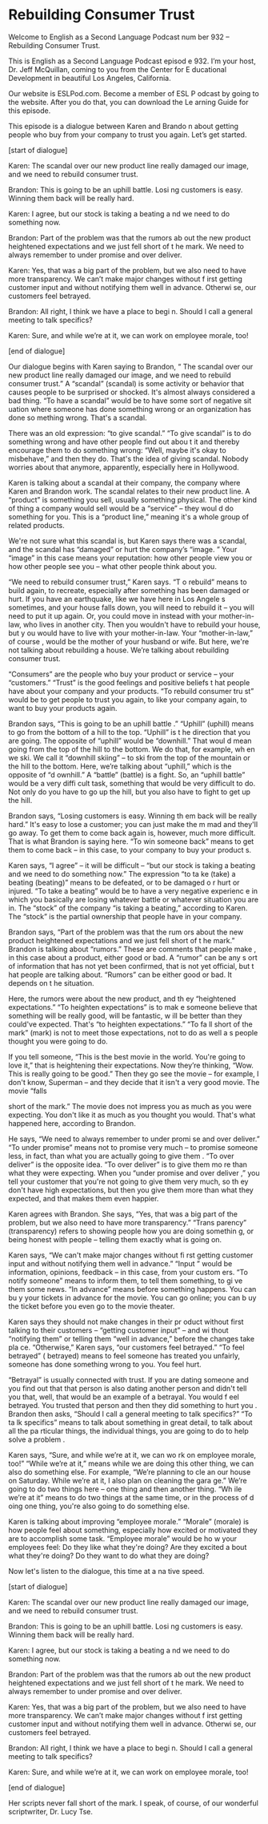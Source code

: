 # Rebuilding Consumer Trust

Welcome to English as a Second Language Podcast num ber 932 – Rebuilding Consumer Trust.

This is English as a Second Language Podcast episod e 932. I’m your host, Dr. Jeff McQuillan, coming to you from the Center for E ducational Development in beautiful Los Angeles, California.

Our website is ESLPod.com. Become a member of ESL P odcast by going to the website. After you do that, you can download the Le arning Guide for this episode.

This episode is a dialogue between Karen and Brando n about getting people who buy from your company to trust you again. Let’s  get started.

[start of dialogue]

Karen: The scandal over our new product line really  damaged our image, and we need to rebuild consumer trust.

Brandon: This is going to be an uphill battle. Losi ng customers is easy. Winning them back will be really hard.

Karen: I agree, but our stock is taking a beating a nd we need to do something now.

Brandon: Part of the problem was that the rumors ab out the new product heightened expectations and we just fell short of t he mark. We need to always remember to under promise and over deliver.

Karen: Yes, that was a big part of the problem, but  we also need to have more transparency. We can’t make major changes without f irst getting customer input and without notifying them well in advance. Otherwi se, our customers feel betrayed.

Brandon: All right, I think we have a place to begi n. Should I call a general meeting to talk specifics?

Karen: Sure, and while we’re at it, we can work on employee morale, too!

[end of dialogue]

 Our dialogue begins with Karen saying to Brandon, “ The scandal over our new product line really damaged our image, and we need to rebuild consumer trust.” A “scandal” (scandal) is some activity or behavior that causes people to be surprised or shocked. It's almost always considered  a bad thing. “To have a scandal” would be to have some sort of negative sit uation where someone has done something wrong or an organization has done so mething wrong. That's a scandal.

There was an old expression: “to give scandal.” “To  give scandal” is to do something wrong and have other people find out abou t it and thereby encourage them to do something wrong: “Well, maybe it's okay to misbehave,” and then they do. That's the idea of giving scandal. Nobody worries about that anymore, apparently, especially here in Hollywood.

Karen is talking about a scandal at their company, the company where Karen and Brandon work. The scandal relates to their new product line. A “product” is something you sell, usually something physical. The  other kind of thing a company would sell would be a “service” – they woul d do something for you. This is a “product line,” meaning it's a whole group of related products.

We're not sure what this scandal is, but Karen says  there was a scandal, and the scandal has “damaged” or hurt the company’s “image. ” Your “image” in this case means your reputation: how other people view you or  how other people see you – what other people think about you.

“We need to rebuild consumer trust,” Karen says. “T o rebuild” means to build again, to recreate, especially after something has been damaged or hurt. If you have an earthquake, like we have here in Los Angele s sometimes, and your house falls down, you will need to rebuild it – you  will need to put it up again. Or, you could move in instead with your mother-in-law, who lives in another city. Then you wouldn't have to rebuild your house, but y ou would have to live with your mother-in-law. Your “mother-in-law,” of course , would be the mother of your husband or wife. But here, we're not talking about rebuilding a house. We’re talking about rebuilding consumer trust.

“Consumers” are the people who buy your product or service – your “customers.” “Trust” is the good feelings and positive beliefs t hat people have about your company and your products. “To rebuild consumer tru st” would be to get people to trust you again, to like your company again, to want to buy your products again.

Brandon says, “This is going to be an uphill battle .” “Uphill” (uphill) means to go from the bottom of a hill to the top. “Uphill” is t he direction that you are going. The opposite of “uphill” would be “downhill.” That woul d mean going from the top of the hill to the bottom. We do that, for example, wh en we ski. We call it “downhill skiing” – to ski from the top of the mountain or the hill to the bottom. Here, we’re talking about “uphill,” which is the opposite of “d ownhill.” A “battle” (battle) is a fight. So, an “uphill battle” would be a very diffi cult task, something that would be very difficult to do. Not only do you have to go up  the hill, but you also have to fight to get up the hill.

Brandon says, “Losing customers is easy. Winning th em back will be really hard.” It's easy to lose a customer; you can just make the m mad and they'll go away. To get them to come back again is, however, much more difficult. That is what Brandon is saying here. “To win someone back” means  to get them to come back – in this case, to your company to buy your product s.

Karen says, “I agree” – it will be difficult – “but  our stock is taking a beating and we need to do something now.” The expression “to ta ke (take) a beating (beating)” means to be defeated, or to be damaged o r hurt or injured. “To take a beating” would be to have a very negative experienc e in which you basically are losing whatever battle or whatever situation you are in. The “stock” of the company “is taking a beating,” according to Karen. The “stock” is the partial ownership that people have in your company.

Brandon says, “Part of the problem was that the rum ors about the new product heightened expectations and we just fell short of t he mark.” Brandon is talking about “rumors.” These are comments that people make , in this case about a product, either good or bad. A “rumor” can be any s ort of information that has not yet been confirmed, that is not yet official, but t hat people are talking about. “Rumors” can be either good or bad. It depends on t he situation.

Here, the rumors were about the new product, and th ey “heightened expectations.” “To heighten expectations” is to mak e someone believe that something will be really good, will be fantastic, w ill be better than they could've expected. That's “to heighten expectations.” “To fa ll short of the mark” (mark) is not to meet those expectations, not to do as well a s people thought you were going to do.

If you tell someone, “This is the best movie in the  world. You're going to love it,” that is heightening their expectations. Now they’re  thinking, “Wow. This is really going to be good.” Then they go see the movie – for  example, I don't know, Superman  – and they decide that it isn't a very good movie.  The movie “falls

short of the mark.” The movie does not impress you as much as you were expecting. You don't like it as much as you thought  you would. That's what happened here, according to Brandon.

He says, “We need to always remember to under promi se and over deliver.” “To under promise” means not to promise very much – to promise someone less, in fact, than what you are actually going to give them . “To over deliver” is the opposite idea. “To over deliver” is to give them mo re than what they were expecting. When you “under promise and over deliver ,” you tell your customer that you're not going to give them very much, so th ey don't have high expectations, but then you give them more than what  they expected, and that makes them even happier.

Karen agrees with Brandon. She says, “Yes, that was  a big part of the problem, but we also need to have more transparency.” “Trans parency” (transparency) refers to showing people how you are doing somethin g, or being honest with people – telling them exactly what is going on.

Karen says, “We can't make major changes without fi rst getting customer input and without notifying them well in advance.” “Input ” would be information, opinions, feedback – in this case, from your custom ers. “To notify someone” means to inform them, to tell them something, to gi ve them some news. “In advance” means before something happens. You can bu y your tickets in advance for the movie. You can go online; you can b uy the ticket before you even go to the movie theater.

Karen says they should not make changes in their pr oduct without first talking to their customers – “getting customer input” – and wi thout “notifying them” or telling them “well in advance,” before the changes take pla ce. “Otherwise,” Karen says, “our customers feel betrayed.” “To feel betrayed” ( betrayed) means to feel someone has treated you unfairly, someone has done something wrong to you. You feel hurt.

“Betrayal” is usually connected with trust. If you are dating someone and you find out that that person is also dating another person and didn't tell you that, well, that would be an example of a betrayal. You would f eel betrayed. You trusted that person and then they did something to hurt you . Brandon then asks, “Should I call a general meeting to talk specifics?” “To ta lk specifics” means to talk about something in great detail, to talk about all the pa rticular things, the individual things, you are going to do to help solve a problem .

Karen says, “Sure, and while we’re at it, we can wo rk on employee morale, too!” “While we’re at it,” means while we are doing this other thing, we can also do something else. For example, “We’re planning to cle an our house on Saturday. While we’re at it, I also plan on cleaning the gara ge.” We’re going to do two things here – one thing and then another thing. “Wh ile we’re at it” means to do two things at the same time, or in the process of d oing one thing, you're also going to do something else.

Karen is talking about improving “employee morale.”  “Morale” (morale) is how people feel about something, especially how excited  or motivated they are to accomplish some task. “Employee morale” would be ho w your employees feel: Do they like what they're doing? Are they excited a bout what they're doing? Do they want to do what they are doing?

Now let's listen to the dialogue, this time at a na tive speed.

[start of dialogue]

Karen: The scandal over our new product line really  damaged our image, and we need to rebuild consumer trust.

Brandon: This is going to be an uphill battle. Losi ng customers is easy. Winning them back will be really hard.

Karen: I agree, but our stock is taking a beating a nd we need to do something now.

Brandon: Part of the problem was that the rumors ab out the new product heightened expectations and we just fell short of t he mark. We need to always remember to under promise and over deliver.

Karen: Yes, that was a big part of the problem, but  we also need to have more transparency. We can’t make major changes without f irst getting customer input and without notifying them well in advance. Otherwi se, our customers feel betrayed.

Brandon: All right, I think we have a place to begi n. Should I call a general meeting to talk specifics?

Karen: Sure, and while we’re at it, we can work on employee morale, too!

[end of dialogue]

 Her scripts never fall short of the mark. I speak, of course, of our wonderful scriptwriter, Dr. Lucy Tse.

